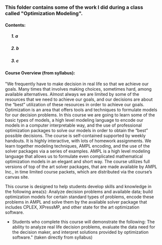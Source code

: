 ### This folder contains some of the work I did during a class called "Optimization Modeling".

#### Contents:
##### &nbsp;&nbsp;&nbsp;&nbsp;&nbsp;&nbsp;1. a
##### &nbsp;&nbsp;&nbsp;&nbsp;&nbsp;&nbsp;2. b
##### &nbsp;&nbsp;&nbsp;&nbsp;&nbsp;&nbsp;3. c

#### Course Overview (from syllabus):
"We frequently have to make decision in real life so that we achieve our goals. Many times that
involves making choices, sometimes hard, among available alternatives. Almost always we are
limited by some of the resources that we need to achieve our goals, and our decisions are about
the “best” utilization of these resources in order to achieve our goals. Optimization is an area that
offers tools and techniques to formulate models for our decision problems. In this course we are
going to learn some of the basic types of models, a high level modeling language to encode our
models in a computer interpretable way, and the use of professional optimization packages to
solve our models in order to obtain the “best” possible decisions.
The course is self-contained supported by weekly handouts. It is highly interactive, with lots of
homework assignments. We learn together modeling techniques, AMPL encoding, and the use of
the solver packages via a series of examples. AMPL is a high level modeling language that
allows us to formulate even complicated mathematical optimization models in an elegant and
short way. The course utilizes full versions of top of the art solver packages, that are made
available by AMPL Inc., in time limited course packets, which are distributed via the course’s
canvas site.

This course is designed to help students develop skills and knowledge in the following area(s):
Analyze decision problems and available data; build optimization models for certain standard
types of problems, encode these problems in AMPL and solve them by the available solver
package that includes CPLEX, XPressMP, and other state for the art optimization software.
- Students who complete this course will demonstrate the following: The ability to analyze real
life decision problems, evaluate the data need for the decision maker, and interpret solutions
provided by optimization software." (taken directly from syllabus)


